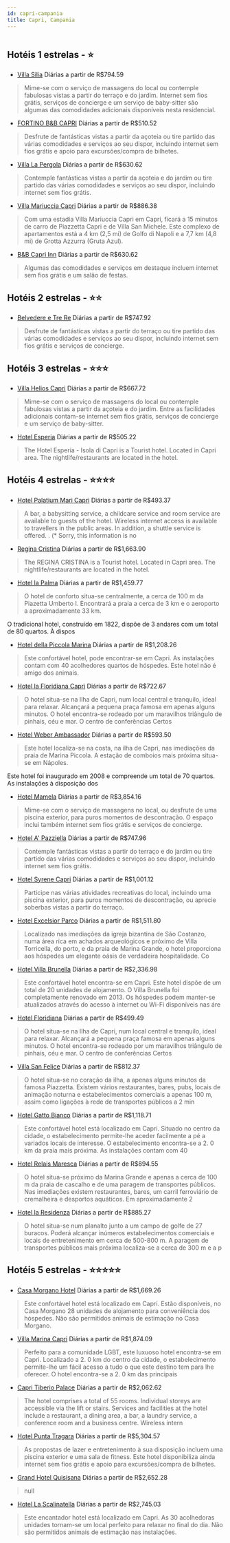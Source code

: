 ```yaml
---
id: capri-campania
title: Capri, Campania
---
```


<center><img src="http://cdn.smyrooms.com/cloudcontent/fotos/agregadorHotelero/0000/25585/25585/1.jpg?f=15034419" alt="" /></center>


## Hotéis 1 estrelas - ⭐️

-    [Villa Silia](https://www.hurb.com/hoteis/capri/villa-silia-JNP-JP137517?cmp=18055) Diárias a partir de R$794.59
   > Mime-se com o serviço de massagens do local ou contemple fabulosas vistas a partir do terraço e do jardim. Internet sem fios grátis, serviços de concierge e um serviço de baby-sitter são algumas das comodidades adicionais disponíveis nesta residencial.
-    [FORTINO B&B CAPRI](https://www.hurb.com/hoteis/capri/fortino-b-b-capri-JNP-JP704296?cmp=18055) Diárias a partir de R$510.52
   > Desfrute de fantásticas vistas a partir da açoteia ou tire partido das várias comodidades e serviços ao seu dispor, incluindo internet sem fios grátis e apoio para excursões/compra de bilhetes.
-    [Villa La Pergola](https://www.hurb.com/hoteis/capri/villa-la-pergola-JNP-JP860622?cmp=18055) Diárias a partir de R$630.62
   > Contemple fantásticas vistas a partir da açoteia e do jardim ou tire partido das várias comodidades e serviços ao seu dispor, incluindo internet sem fios grátis.
-    [Villa Mariuccia Capri](https://www.hurb.com/hoteis/capri/villa-mariuccia-capri-JNP-JP136431?cmp=18055) Diárias a partir de R$886.38
   > Com uma estadia Villa Mariuccia Capri em Capri, ficará a 15 minutos de carro de Piazzetta Capri e de Villa San Michele.  Este complexo de apartamentos está a 4 km (2,5 mi) de Golfo di Napoli e a 7,7 km (4,8 mi) de Grotta Azzurra (Gruta Azul).
-    [B&B Capri Inn](https://www.hurb.com/hoteis/capri/b-b-capri-inn-JNP-JP732631?cmp=18055) Diárias a partir de R$630.62
   > Algumas das comodidades e serviços em destaque incluem internet sem fios grátis e um salão de festas.

## Hotéis 2 estrelas - ⭐️⭐️

-    [Belvedere e Tre Re](https://www.hurb.com/hoteis/capri/belvedere-e-tre-re-JNP-JP129492?cmp=18055) Diárias a partir de R$747.92
   > Desfrute de fantásticas vistas a partir do terraço ou tire partido das várias comodidades e serviços ao seu dispor, incluindo internet sem fios grátis e serviços de concierge.

## Hotéis 3 estrelas - ⭐️⭐️⭐️

-    [Villa Helios Capri](https://www.hurb.com/hoteis/capri/villa-helios-capri-JNP-JP768708?cmp=18055) Diárias a partir de R$667.72
   > Mime-se com o serviço de massagens do local ou contemple fabulosas vistas a partir da açoteia e do jardim. Entre as facilidades adicionais contam-se internet sem fios grátis, serviços de concierge e um serviço de baby-sitter.
-    [Hotel Esperia](https://www.hurb.com/hoteis/capri/hotel-esperia-JNP-JP047549?cmp=18055) Diárias a partir de R$505.22
   > The Hotel Esperia - Isola di Capri is a Tourist hotel. Located in Capri area. The nightlife/restaurants are located in the hotel.

## Hotéis 4 estrelas - ⭐️⭐️⭐️⭐️

-    [Hotel Palatium Mari Capri](https://www.hurb.com/hoteis/capri/hotel-palatium-mari-capri-JNP-JP481083?cmp=18055) Diárias a partir de R$493.37
   > A bar, a babysitting service, a childcare service and room service are available to guests of the hotel. Wireless internet access is available to travellers in the public areas. In addition, a shuttle service is offered.
. (* Sorry, this information is no
-    [Regina Cristina](https://www.hurb.com/hoteis/capri/regina-cristina-JNP-JP149051?cmp=18055) Diárias a partir de R$1,663.90
   > The REGINA CRISTINA is a Tourist hotel. Located in Capri area. The nightlife/restaurants are located in the hotel.
-    [Hotel la Palma](https://www.hurb.com/hoteis/capri/hotel-la-palma-JNP-JP278221?cmp=18055) Diárias a partir de R$1,459.77
   > O hotel de conforto situa-se centralmente, a cerca de 100 m da Piazetta Umberto I. Encontrará a praia a cerca de 3 km e o aeroporto a aproximadamente 33 km.

O tradicional hotel, construído em 1822, dispõe de 3 andares com um total de 80 quartos. À dispos
-    [Hotel della Piccola Marina](https://www.hurb.com/hoteis/capri/hotel-della-piccola-marina-JNP-JP329399?cmp=18055) Diárias a partir de R$1,208.26
   > Este confortável hotel, pode encontrar-se em Capri. As instalações contam com 40 acolhedores quartos de hóspedes. Este hotel não é amigo dos animais. 
-    [Hotel la Floridiana Capri](https://www.hurb.com/hoteis/capri/hotel-la-floridiana-capri-JNP-JP823528?cmp=18055) Diárias a partir de R$722.67
   > O hotel situa-se na Ilha de Capri, num local central e tranquilo, ideal para relaxar. Alcançará a pequena praça famosa em apenas alguns minutos. O hotel encontra-se rodeado por um maravilhos triângulo de pinhais, céu e mar. O centro de conferências Certos
-    [Hotel Weber Ambassador](https://www.hurb.com/hoteis/capri/hotel-weber-ambassador-JNP-JP306994?cmp=18055) Diárias a partir de R$593.50
   > Este hotel localiza-se na costa, na ilha de Capri, nas imediações da praia de Marina Piccola. A estação de comboios mais próxima situa-se em Nápoles.


Este hotel foi inaugurado em 2008 e compreende um total de 70 quartos. As instalações à disposição dos 
-    [Hotel Mamela](https://www.hurb.com/hoteis/capri/hotel-mamela-JNP-JP322615?cmp=18055) Diárias a partir de R$3,854.16
   > Mime-se com o serviço de massagens no local, ou desfrute de uma piscina exterior, para puros momentos de descontração. O espaço inclui também internet sem fios grátis e serviços de concierge.
-    [Hotel A' Pazziella](https://www.hurb.com/hoteis/capri/hotel-a-pazziella-JNP-JP083398?cmp=18055) Diárias a partir de R$747.96
   > Contemple fantásticas vistas a partir do terraço e do jardim ou tire partido das várias comodidades e serviços ao seu dispor, incluindo internet sem fios grátis.
-    [Hotel Syrene Capri](https://www.hurb.com/hoteis/capri/hotel-syrene-capri-JNP-JP918876?cmp=18055) Diárias a partir de R$1,001.12
   > Participe nas várias atividades recreativas do local, incluindo uma piscina exterior, para puros momentos de descontração, ou aprecie soberbas vistas a partir do terraço.
-    [Hotel Excelsior Parco](https://www.hurb.com/hoteis/capri/hotel-excelsior-parco-JNP-JP150729?cmp=18055) Diárias a partir de R$1,511.80
   > Localizado nas imediações da igreja bizantina de São Costanzo, numa área rica em achados arqueológicos e próximo de Villa Torricella, do porto, e da praia de Marina Grande, o hotel proporciona aos hóspedes um elegante oásis de verdadeira hospitalidade. Co
-    [Hotel Villa Brunella](https://www.hurb.com/hoteis/capri/hotel-villa-brunella-JNP-JP153493?cmp=18055) Diárias a partir de R$2,336.98
   > Este confortável hotel encontra-se em Capri. Este hotel dispõe de um total de 20 unidades de alojamento. O Villa Brunella foi completamente renovado em 2013. Os hóspedes podem manter-se atualizados através do acesso à internet ou Wi-Fi disponíveis nas áre
-    [Hotel Floridiana](https://www.hurb.com/hoteis/capri/hotel-floridiana-JNP-JP00016M?cmp=18055) Diárias a partir de R$499.49
   > O hotel situa-se na Ilha de Capri, num local central e tranquilo, ideal para relaxar. Alcançará a pequena praça famosa em apenas alguns minutos. O hotel encontra-se rodeado por um maravilhos triângulo de pinhais, céu e mar. O centro de conferências Certos
-    [Villa San Felice](https://www.hurb.com/hoteis/capri/villa-san-felice-JNP-JP882263?cmp=18055) Diárias a partir de R$812.37
   > O hotel situa-se no coração da ilha, a apenas alguns minutos da famosa Piazzetta. Existem vários restaurantes, bares, pubs, locais de animação noturna e estabelecimentos comerciais a apenas 100 m, assim como ligações à rede de transportes públicos a 2 min
-    [Hotel Gatto Bianco](https://www.hurb.com/hoteis/capri/hotel-gatto-bianco-JNP-JP047553?cmp=18055) Diárias a partir de R$1,118.71
   > Este confortável hotel está localizado em Capri. Situado no centro da cidade, o estabelecimento permite-lhe aceder facilmente a pé a variados locais de interesse. O estabelecimento encontra-se a 2. 0 km da praia mais próxima. As instalações contam com 40 
-    [Hotel Relais Maresca](https://www.hurb.com/hoteis/capri/hotel-relais-maresca-JNP-JP220578?cmp=18055) Diárias a partir de R$894.55
   > O hotel situa-se próximo da Marina Grande e apenas a cerca de 100 m da praia de cascalho e de uma paragem de transportes públicos. Nas imediações existem restaurantes, bares, um carril ferroviário de cremalheira e desportos aquáticos. Em aproximadamente 2
-    [Hotel la Residenza](https://www.hurb.com/hoteis/capri/hotel-la-residenza-JNP-JP047564?cmp=18055) Diárias a partir de R$885.27
   > O hotel situa-se num planalto junto a um campo de golfe de 27 buracos. Poderá alcançar inúmeros estabelecimentos comerciais e locais de entretenimento em cerca de 500-800 m. A paragem de transportes públicos mais próxima localiza-se a cerca de 300 m e a p

## Hotéis 5 estrelas - ⭐️⭐️⭐️⭐️⭐️

-    [Casa Morgano Hotel](https://www.hurb.com/hoteis/capri/casa-morgano-hotel-JNP-JP975609?cmp=18055) Diárias a partir de R$1,669.26
   > Este confortável hotel está localizado em Capri. Estão disponíveis, no Casa Morgano 28 unidades de alojamento para conveniência dos hóspedes. Não são permitidos animais de estimação no Casa Morgano. 
-    [Villa Marina Capri](https://www.hurb.com/hoteis/capri/villa-marina-capri-JNP-JP290809?cmp=18055) Diárias a partir de R$1,874.09
   > Perfeito para a comunidade LGBT, este luxuoso hotel encontra-se em Capri. Localizado a 2. 0 km do centro da cidade, o estabelecimento permite-lhe um fácil acesso a tudo o que este destino tem para lhe oferecer. O hotel encontra-se a 2. 0 km das principais
-    [Capri Tiberio Palace](https://www.hurb.com/hoteis/capri/capri-tiberio-palace-JNP-JP083396?cmp=18055) Diárias a partir de R$2,062.62
   > The hotel comprises a total of 55 rooms. Individual storeys are accessible via the lift or stairs. Services and facilities at the hotel include a restaurant, a dining area, a bar, a laundry service, a conference room and a business centre. Wireless intern
-    [Hotel Punta Tragara](https://www.hurb.com/hoteis/capri/hotel-punta-tragara-JNP-JP205351?cmp=18055) Diárias a partir de R$5,304.57
   > As propostas de lazer e entretenimento à sua disposição incluem uma piscina exterior e uma sala de fitness. Este hotel disponibiliza ainda internet sem fios grátis e apoio para excursões/compra de bilhetes.
-    [Grand Hotel Quisisana](https://www.hurb.com/hoteis/capri/grand-hotel-quisisana-JNP-JP036346?cmp=18055) Diárias a partir de R$2,652.28
   > null
-    [Hotel La Scalinatella](https://www.hurb.com/hoteis/capri/hotel-la-scalinatella-JNP-JP876000?cmp=18055) Diárias a partir de R$2,745.03
   > Este encantador hotel está localizado em Capri. As 30 acolhedoras unidades tornam-se um local perfeito para relaxar no final do dia. Não são permitidos animais de estimação nas instalações. 

